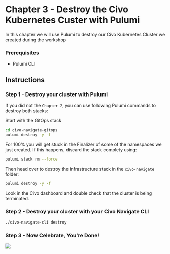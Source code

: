 # Chapter 3 - Destroy the Civo Kubernetes Custer with Pulumi

In this chapter we will use Pulumi to destroy our Civo Kubernetes Cluster we created during the workshop

### Prerequisites

- Pulumi CLI

## Instructions

### Step 1 - Destroy your cluster with Pulumi

If you did not the `Chapter 2`, you can use following Pulumi commands to destroy both stacks:

Start with the GitOps stack

```bash
cd civo-navigate-gitops
pulumi destroy -y -f
```

For 100% you will get stuck in the Finalizer of some of the namespaces we just created. If this happens, discard the stack
complety using:

```bash
pulumi stack rm --force
```

Then head over to destroy the infrastructure stack in the `civo-navigate` folder:

```bash
pulumi destroy -y -f
```

Look in the Civo dashboard and double check that the cluster is being terminated.

### Step 2 - Destroy your cluster with your Civo Navigate CLI

```bash
./civo-navigate-cli destroy
```

### Step 3 - Now Celebrate, You're Done!

![](https://media.giphy.com/media/TgI82cyv2haUubdAzK/giphy.gif)
